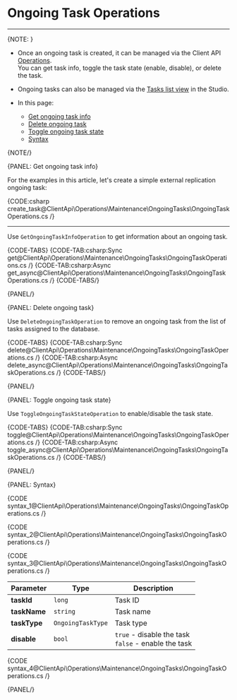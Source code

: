 ﻿# Ongoing Task Operations
---

{NOTE: }

* Once an ongoing task is created, it can be managed via the Client API [Operations](../../../../client-api/operations/what-are-operations).   
  You can get task info, toggle the task state (enable, disable), or delete the task. 

* Ongoing tasks can also be managed via the [Tasks list view](../../../../studio/database/tasks/ongoing-tasks/general-info#ongoing-tasks---view) in the Studio.

* In this page:
  * [Get ongoing task info](../../../../client-api/operations/maintenance/ongoing-tasks/ongoing-task-operations#get-ongoing-task-info)
  * [Delete ongoing task](../../../../client-api/operations/maintenance/ongoing-tasks/ongoing-task-operations#delete-ongoing-task)
  * [Toggle ongoing task state](../../../../client-api/operations/maintenance/ongoing-tasks/ongoing-task-operations#toggle-ongoing-task-state)
  * [Syntax](../../../../client-api/operations/maintenance/ongoing-tasks/ongoing-task-operations#syntax)

{NOTE/}

{PANEL: Get ongoing task info}

For the examples in this article, let's create a simple external replication ongoing task:

{CODE:csharp create_task@ClientApi\Operations\Maintenance\OngoingTasks\OngoingTaskOperations.cs /}

---

Use `GetOngoingTaskInfoOperation` to get information about an ongoing task.

{CODE-TABS}
{CODE-TAB:csharp:Sync get@ClientApi\Operations\Maintenance\OngoingTasks\OngoingTaskOperations.cs /}
{CODE-TAB:csharp:Async get_async@ClientApi\Operations\Maintenance\OngoingTasks\OngoingTaskOperations.cs /}
{CODE-TABS/}

{PANEL/}

{PANEL: Delete ongoing task}

Use `DeleteOngoingTaskOperation` to remove an ongoing task from the list of tasks assigned to the database.

{CODE-TABS}
{CODE-TAB:csharp:Sync delete@ClientApi\Operations\Maintenance\OngoingTasks\OngoingTaskOperations.cs /}
{CODE-TAB:csharp:Async delete_async@ClientApi\Operations\Maintenance\OngoingTasks\OngoingTaskOperations.cs /}
{CODE-TABS/}

{PANEL/}

{PANEL: Toggle ongoing task state}

Use `ToggleOngoingTaskStateOperation` to enable/disable the task state.

{CODE-TABS}
{CODE-TAB:csharp:Sync toggle@ClientApi\Operations\Maintenance\OngoingTasks\OngoingTaskOperations.cs /}
{CODE-TAB:csharp:Async toggle_async@ClientApi\Operations\Maintenance\OngoingTasks\OngoingTaskOperations.cs /}
{CODE-TABS/}

{PANEL/}

{PANEL: Syntax}

{CODE syntax_1@ClientApi\Operations\Maintenance\OngoingTasks\OngoingTaskOperations.cs /}

{CODE syntax_2@ClientApi\Operations\Maintenance\OngoingTasks\OngoingTaskOperations.cs /}

{CODE syntax_3@ClientApi\Operations\Maintenance\OngoingTasks\OngoingTaskOperations.cs /}

| Parameter    | Type              | Description                                            |
|--------------|-------------------|--------------------------------------------------------|
| **taskId**   | `long`            | Task ID                                                |
| **taskName** | `string`          | Task name                                              |
| **taskType** | `OngoingTaskType` | Task type                                              |
| **disable**  | `bool`            | `true` - disable the task<br>`false` - enable the task |

{CODE syntax_4@ClientApi\Operations\Maintenance\OngoingTasks\OngoingTaskOperations.cs /}

{PANEL/}
